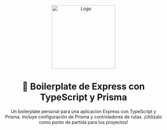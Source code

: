 <div align="center">
  <img src="https://res.cloudinary.com/practicaldev/image/fetch/s--2tMgW3eL--/c_imagga_scale,f_auto,fl_progressive,h_420,q_auto,w_1000/https://dev-to-uploads.s3.amazonaws.com/uploads/articles/c49275765mureb7px26x.png](https://avatars.githubusercontent.com/u/17219288?s=280&v=4)](https://tsed.io/prisma-2.svg)](https://avatars.githubusercontent.com/u/17219288?s=280&v=4)](https://avatars.githubusercontent.com/u/17219288?s=200&v=4)](https://www.split.io/wp-content/uploads/2021/02/blog-Gray-Node.png)" alt="Logo" width="200">
  <h1>🚀 Boilerplate de Express con TypeScript y Prisma</h1>
  <p>Un boilerplate personal para una aplicación Express con TypeScript y Prisma. Incluye configuración de Prisma y controladores de rutas. ¡Utilízalo como punto de partida para tus proyectos!</p>
</div>

